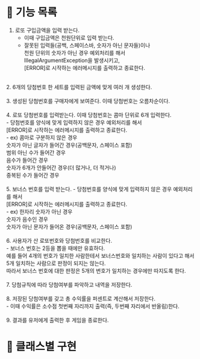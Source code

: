 # 📝 기능 목록

1. 로또 구입금액을 입력 받는다.<br>
   - 이때 구입금액은 천원단위로 입력 받는다.<br>
   - 잘못된 입력들(공백, 스페이스바, 숫자가 아닌 문자들)이나<br>
    천원 단위의 숫자가 아닌 경우 예외처리를 해서<br> 
    IllegalArgumentException을 발생시키고,<br>
    [ERROR]로 시작하는 에러메시지를 출력하고 종료한다.<br>
<br>
2. 6개의 당첨번호 한 세트를 입력된 금액에 맞게 여러 개 생성한다.<br>
<br>
3. 생성된 당첨번호를 구매자에게 보여준다. 이때 당첨번호는 오름차순이다.<br>
<br>
4. 로또 당첨번호를 입력받는다. 이때 당첨번호는 콤마 단위로 6개 입력한다.<br>
   - 당첨번호를 양식에 맞게 입력하지 않은 경우 예외처리를 해서<br>
     [ERROR]로 시작하는 에러메시지를 출력하고 종료한다.<br>
     - ex) 콤마로 구분하지 않은 경우<br>
         숫자가 아닌 글자가 들어간 경우(공백문자, 스페이스 포함)<br>
         범위 아닌 수가 들어간 경우<br>
         음수가 들어간 경우<br>
         숫자가 6개가 안들어간 경우(더 많거나, 더 적거나)<br>
         중복된 수가 들어간 경우<br>
<br>
5. 보너스 번호를 입력 받는다.
   - 당첨번호를 양식에 맞게 입력하지 않은 경우 예외처리를 해서<br>
   [ERROR]로 시작하는 에러메시지를 출력하고 종료한다.<br>
       - ex) 한자리 숫자가 아닌 경우<br>
             숫자가 음수인 경우<br>
             숫자가 아닌 문자가 들어온 경우(공백문자, 스페이스 포함)<br>
<br>
6. 사용자가 산 로또번호와 당첨번호를 비교한다.<br>
   - 보너스 번호는 2등을 뽑을 때에만 유효하다.<br>
   예를 들어 4개의 번호가 일치한 사람한테서 보너스번호와 일치하는 사람이 있다고 해서<br>
   5개 일치하는 사람으로 판정이 되지는 않는다.<br>
   따라서 보너스 번호에 대한 판정은 5개의 번호가 일치하는 경우에만 따지도록 한다.<br>
<br>
7. 당첨규칙에 따라 당첨여부를 파악하고 내역을 저장한다.<br>
<br>
8. 저장된 당첨여부를 갖고 총 수익률을 퍼센트로 계산해서 저장한다.<br>
    - 이때 수익률은 소수점 첫번째 자리까지 출력(즉, 두번째 자리에서 반올림)한다.<br>
<br>
9. 결과를 유저에게 출력한 후 게임을 종료한다.<br>

# 📝 클래스별 구현


